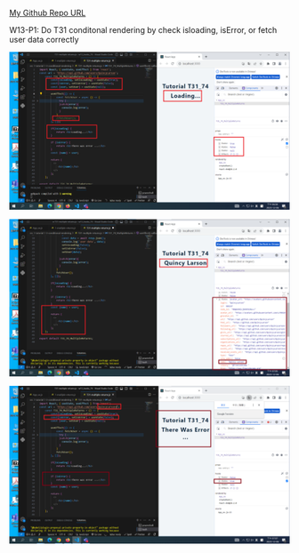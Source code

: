 [My Github Repo URL](https://github.com/CHEN211410674/1121-wp1-demo-211410674.git)

W13-P1: Do T31 conditonal rendering by check isloading, isError, or fetch user data correctly

![](w13-p1-1.png)

![](w13-p1-2.png)

![](w13-p1-3.png)
